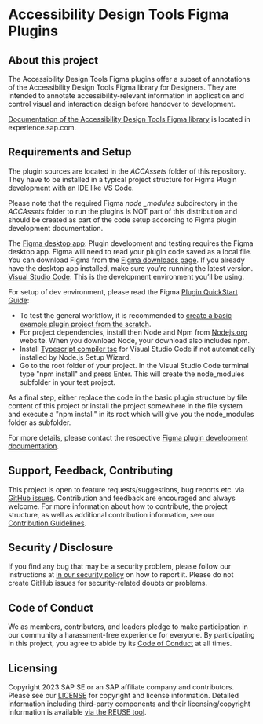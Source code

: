 # Accessibility Design Tools Figma Plugins

## About this project

The Accessibility Design Tools Figma plugins offer a subset of annotations of the Accessibility Design Tools Figma library for Designers.
They are intended to annotate accessibility-relevant information in application and control visual and interaction design before handover to development.

[Documentation of the Accessibility Design Tools Figma library](https://experience.sap.com//wp-content/uploads/files/guidelines/Uploads/Accessibility/AccessibilityDesignToolsDocumentation.pdf) is located in experience.sap.com.

## Requirements and Setup

The plugin sources are located in the *ACCAssets* folder of this repository. They have to be installed in a typical project structure for Figma Plugin development with an IDE like VS Code. 

Please note that the required Figma *node _modules* subdirectory in the *ACCAssets* folder to run the plugins is NOT part of this distribution and should be created as part of the code setup according to Figma plugin development documentation.

The [Figma desktop app](https://www.figma.com/downloads/): Plugin development and testing requires the Figma desktop app. Figma will need to read your plugin code saved as a local file. You can download Figma from the [Figma downloads page](https://www.figma.com/downloads/). If you already have the desktop app installed, make sure you’re running the latest version.
[Visual Studio Code](https://code.visualstudio.com/): This is the development environment you’ll be using.

For setup of dev environment, please read the Figma [Plugin QuickStart Guide](https://www.figma.com/plugin-docs/plugin-quickstart-guide/):
 
- To test the general workflow, it is recommended to [create a basic example plugin project from the scratch](https://www.figma.com/plugin-docs/plugin-quickstart-guide/#create-a-new-plugin). 
- For project dependencies, install then Node and Npm from [Nodejs.org](https://nodejs.org/en/) website. When you download Node, your download also includes npm.
- Install [Typescript compiler tsc](https://code.visualstudio.com/docs/languages/typescript) for Visual Studio Code if not automatically installed by Node.js Setup Wizard.
- Go to the root folder of your project. In the Visual Studio Code terminal type "npm install" and press Enter. This will create the node_modules subfolder in your test project.

As a final step, either replace the code in the basic plugin structure by file content of this project or install the project somewhere in the file system and execute a "npm install" in its root which will give you the node_modules folder as subfolder.

For more details, please contact the respective [Figma plugin development documentation](https://www.figma.com/plugin-docs/). 

## Support, Feedback, Contributing

This project is open to feature requests/suggestions, bug reports etc. via [GitHub issues](https://github.com/SAP/accessibility-design-tools/issues). Contribution and feedback are encouraged and always welcome. For more information about how to contribute, the project structure, as well as additional contribution information, see our [Contribution Guidelines](CONTRIBUTING.md).

## Security / Disclosure
If you find any bug that may be a security problem, please follow our instructions at [in our security policy](https://github.com/SAP/accessibility-design-tools/security/policy) on how to report it. Please do not create GitHub issues for security-related doubts or problems.

## Code of Conduct

We as members, contributors, and leaders pledge to make participation in our community a harassment-free experience for everyone. By participating in this project, you agree to abide by its [Code of Conduct](https://github.com/SAP/.github/blob/main/CODE_OF_CONDUCT.md) at all times.

## Licensing

Copyright 2023 SAP SE or an SAP affiliate company and <accessibility-design-tools> contributors. Please see our [LICENSE](LICENSE) for copyright and license information. Detailed information including third-party components and their licensing/copyright information is available [via the REUSE tool](https://api.reuse.software/info/github.com/SAP/accessibility-design-tools).
